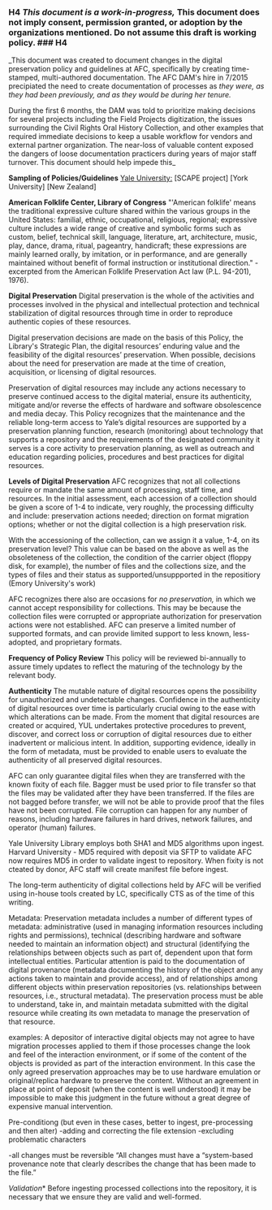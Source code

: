 ### H4 *This document is a work-in-progress,* This document does not imply consent, permission granted, or adoption by the organizations mentioned. Do not assume this draft is working policy.  ### H4

_This document was created to document changes in the digital preservation policy and guidelines at AFC, specifically by creating time-stamped, multi-authored documentation.
The AFC DAM's hire in 7/2015 precipiated the need to create documentation of processes as *they were, as they had been previously, and as they would be during her tenure.*

During the first 6 months, the DAM was told to prioritize making decisions for several projects including the Field Projects digitization, the issues surrounding the Civil Rights Oral History Collection, and other examples that required immediate decisions to keep a usable workflow for vendors and external partner organization. The near-loss of valuable content exposed the dangers of loose documentation practicers during years of major staff turnover. This document should help impede this_

**Sampling of Policies/Guidelines**
[Yale University:](http://www.library.yale.edu/iac/DPC/revpolicy2-19-07.pdf)
[SCAPE project]
[York University]
[New Zealand]

**American Folklife Center, Library of Congress**
"'American folklife' means the traditional expressive culture shared within the various groups in the United States: familial, ethnic, occupational, religious, regional; expressive culture includes a wide range of creative and symbolic forms such as custom, belief, technical skill, language, literature, art, architecture, music, play, dance, drama, ritual, pageantry, handicraft; these expressions are mainly learned orally, by imitation, or in performance, and are generally maintained without benefit of formal instruction or institutional direction." -excerpted from the American Folklife Preservation Act law (P.L. 94-201), 1976).

**Digital Preservation**
Digital preservation is the whole of the activities and processes involved in the physical and intellectual protection and technical stabilization of digital resources through time in order to reproduce authentic copies of these resources. 

Digital preservation decisions are made on the basis of this Policy, the Library's Strategic Plan, the digital resources’ enduring value and the feasibility of the digital resources’ preservation. When possible, decisions about the need for preservation are made at the time of creation, acquisition, or licensing of digital resources. 

Preservation of digital resources may include any actions necessary to preserve continued access to the digital material, ensure its authenticity, mitigate and/or reverse the effects of hardware and software obsolescence and media decay. This Policy recognizes that the maintenance and the reliable long-term access to Yale’s digital resources are supported by a preservation planning function, research (monitoring) about technology that supports a repository and the requirements of the designated community it serves is a core activity to preservation planning, as well as outreach and education regarding policies, procedures and best practices for digital resources. 


**Levels of Digital Preservation**
AFC recognizes that not all collections require or mandate the same amount of processing, staff time, and resources. 
In the initial assessment, each accession of a collection should be given a score  of 1-4 to indicate, very roughly, the processing difficulty and include: preservation actions needed; direction on format migration options; whether or not the digital collection is a high preservation risk. 

With the accessioning of the collection, can we assign it a value, 1-4, on its preservation level?  This value can be based on the above as well as the obsoleteness of the collection, the condition of the carrier object (floppy disk, for example), the number of files and the collections size, and the types of files and their status as supported/unsuppported in the repositiory (Emory University's work)

AFC recognizes there also are occasions for *no preservation,* in which we cannot accept responsibility for collections. This may be because the collection files were corrupted or appropriate authorization for preservation actions were not established. AFC can preserve a limited number of supported formats, and can provide limited support to less known, less-adopted, and proprietary formats. 

**Frequency of Policy Review**
This policy will be reviewed bi-annually to assure timely updates to reflect the maturing of the technology by the relevant body. 

**Authenticity**
The mutable nature of digital resources opens the possibility for unauthorized and undetectable changes. Confidence in the authenticity of digital resources over time is particularly crucial owing to the ease with which alterations can be made. From the moment that digital resources are created or acquired, YUL undertakes protective procedures to prevent, discover, and correct loss or corruption of digital resources due to either inadvertent or malicious intent. In addition, supporting evidence, ideally in the form of metadata, must be provided to enable users to evaluate the authenticity of all preserved digital resources. 

AFC can only guarantee digital files when they are transferred with the known fixity of each file. Bagger must be used prior to file transfer so that the files may be validated after they have been transferred. If the files are not bagged before transfer, we will not be able to provide proof that the files have not been corrupted. File corruption can happen for any number of reasons, including hardware failures in hard drives, network failures, and operator (human) failures.

Yale University Library employs both SHA1 and MD5 algorithms upon ingest.
Harvard University - MD5 required with deposit via SFTP to validate
AFC now requires MD5 in order to validate ingest to repository. When fixity is not cteated by donor, AFC staff will create manifest file before ingest.

The long-term authenticity of digital collections held by AFC will be verified using in-house tools created by LC, specifically CTS as of the time of this writing. 





Metadata: 
Preservation metadata includes a number of different types of metadata: administrative (used in managing information resources including rights and permissions), technical (describing hardware and software needed to maintain an information object) and structural (identifying the relationships between objects such as part of, dependent upon that form intellectual entities. Particular attention is paid to the documentation of digital provenance (metadata documenting the history of the object and any actions taken to maintain and provide access), and of relationships among different objects within preservation repositories (vs. relationships between resources, i.e., structural metadata). The preservation process must be able to understand, take in, and maintain metadata submitted with the digital resource while creating its own metadata to manage the preservation of that resource.


		
examples:  A depositor of interactive digital objects may not agree to have migration processes applied to them if those processes change the look and feel of the interaction environment, or if some of the content of the objects is provided as part of the interaction environment. In this case the only agreed preservation approaches may be to use hardware emulation or original/replica hardware to preserve the content. Without an agreement in place at point of deposit (when the content is well understood) it may be impossible to make this judgment in the future without a great degree of expensive manual intervention.


Pre-conditiong (but even in these cases, better to ingest, pre-processing and then alter)
-adding and correcting the file extension
-excluding problematic characters

-all changes must be reversible
“All changes must have a “system-based provenance note that clearly describes the change that has been made to the file.”


*Validation**
Before ingesting processed collections into the repository, it is necessary that we ensure they are valid and well-formed.



